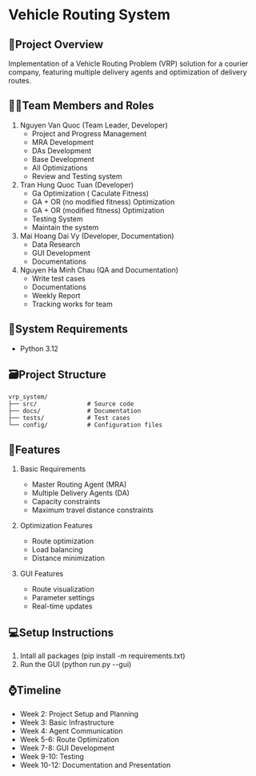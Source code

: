 # Vehicle Routing System

## 📄Project Overview
Implementation of a Vehicle Routing Problem (VRP) solution for a courier company, featuring multiple delivery agents and optimization of delivery routes.

## 🧑‍💻Team Members and Roles
1. Nguyen Van Quoc (Team Leader, Developer)
   - Project and Progress Management
   - MRA Development
   - DAs Development
   - Base Development
   - All Optimizations
   - Review and Testing system
3. Tran Hung Quoc Tuan (Developer)
   - Ga Optimization ( Caculate Fitness)
   - GA + OR (no modified fitness) Optimization
   - GA + OR (modified fitness) Optimization
   - Testing System
   - Maintain the system
5. Mai Hoang Dai Vy (Developer, Documentation)
   - Data Research
   - GUI Development
   - Documentations
7. Nguyen Ha Minh Chau (QA and Documentation)
   - Write test cases
   - Documentations
   - Weekly Report
   - Tracking works for team

## 🧮System Requirements
- Python 3.12

## 🗃️Project Structure
```
vrp_system/
├── src/              # Source code
├── docs/             # Documentation
├── tests/            # Test cases
└── config/           # Configuration files
```

## 📱Features
1. Basic Requirements
   - Master Routing Agent (MRA)
   - Multiple Delivery Agents (DA)
   - Capacity constraints
   - Maximum travel distance constraints

2. Optimization Features
   - Route optimization
   - Load balancing
   - Distance minimization

3. GUI Features
   - Route visualization
   - Parameter settings
   - Real-time updates

## 💻Setup Instructions
1. Intall all packages (pip install -m requirements.txt)
3. Run the GUI (python run.py --gui)

## ⌚Timeline
- Week 2: Project Setup and Planning
- Week 3: Basic Infrastructure
- Week 4: Agent Communication
- Week 5-6: Route Optimization
- Week 7-8: GUI Development
- Week 9-10: Testing
- Week 10-12: Documentation and Presentation

